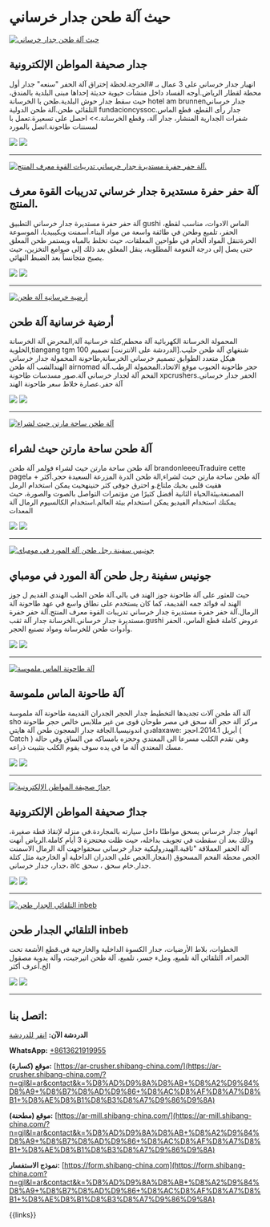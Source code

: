 # حيث آلة طحن جدار خرساني

<a href="https://swt.shibang-china.com/?n=gjl&l=ar&img&k=%D8%AD%D9%8A%D8%AB+%D8%A2%D9%84%D8%A9+%D8%B7%D8%AD%D9%86+%D8%AC%D8%AF%D8%A7%D8%B1+%D8%AE%D8%B1%D8%B3%D8%A7%D9%86%D9%8A" target="_blank">![حيث آلة طحن جدار خرساني](http://static.shibang-china.com/all-800x300/1058.jpg)</a>

## جدار صحيفة المواطن الإلكترونية
انهيار جدار خرساني على 3 عمال بـ #الحرجة.لحظة إختراق آلة الحفر "سنعه" جدار أول محطة لقطار الرياض.أوجه الفساد داخل منشآت حيوية حديثة إحداها مبنى البلدية بالمندق، حيث سقط جدار حوش البلدية.طحن با الخرسانة hotel am brunnenجدار خرساني التلقائي طحن.آلة طحن الدولية fundacioncyssoc.جدار رأى القطع، قطع الماس شفرات الجدارية المنشار، جدار آلة، وقطع الخرسانة.>> احصل على تسعيرة.تعمل با لمسننات طاحونة.اتصل بالمورد


<a href="https://whatsapp.shibangsoft.com/WhatsApp.php" target="_blank" title="WhatsApp">![](http://static.shibang-china.com/icon/whatsapp.png)</a> <a href="https://swt.shibang-china.com/?n=gjl&l=ar&icon&k=%D8%AD%D9%8A%D8%AB+%D8%A2%D9%84%D8%A9+%D8%B7%D8%AD%D9%86+%D8%AC%D8%AF%D8%A7%D8%B1+%D8%AE%D8%B1%D8%B3%D8%A7%D9%86%D9%8A" target="_blank">![](http://static.shibang-china.com/icon/chat-ar.png)</a>

---

<a href="https://swt.shibang-china.com/?n=gjl&l=ar&img&k=%D8%AD%D9%8A%D8%AB+%D8%A2%D9%84%D8%A9+%D8%B7%D8%AD%D9%86+%D8%AC%D8%AF%D8%A7%D8%B1+%D8%AE%D8%B1%D8%B3%D8%A7%D9%86%D9%8A" target="_blank">![آلة حفر حفرة مستديرة جدار خرساني تدريبات القوة معرف المنتج.](http://static.shibang-china.com/all-800x300/586.jpg)</a>

## آلة حفر حفرة مستديرة جدار خرساني تدريبات القوة معرف المنتج.
آلة حفر حفرة مستديرة جدار خرساني التطبيق gushi الماس الادوات، مناسب لقطع، الحفر، تلميع وطحن في طائفة واسعة من مواد البناء.أسمنت ويكيبيديا، الموسوعة الحرةتنقل المواد الخام في طواحين المعلقات، حيث تخلط بالمياه ويستمر طحن المعلق حتى يصل إلى درجة النعومة المطلوبة، ينقل المعلق بعد ذلك إلى صوامع التخزين، حيث يصبح متجانساً بعد الضبط النهائي.


<a href="https://whatsapp.shibangsoft.com/WhatsApp.php" target="_blank" title="WhatsApp">![](http://static.shibang-china.com/icon/whatsapp.png)</a> <a href="https://swt.shibang-china.com/?n=gjl&l=ar&icon&k=%D8%AD%D9%8A%D8%AB+%D8%A2%D9%84%D8%A9+%D8%B7%D8%AD%D9%86+%D8%AC%D8%AF%D8%A7%D8%B1+%D8%AE%D8%B1%D8%B3%D8%A7%D9%86%D9%8A" target="_blank">![](http://static.shibang-china.com/icon/chat-ar.png)</a>

---

<a href="https://swt.shibang-china.com/?n=gjl&l=ar&img&k=%D8%AD%D9%8A%D8%AB+%D8%A2%D9%84%D8%A9+%D8%B7%D8%AD%D9%86+%D8%AC%D8%AF%D8%A7%D8%B1+%D8%AE%D8%B1%D8%B3%D8%A7%D9%86%D9%8A" target="_blank">![أرضية خرسانية آلة طحن](http://static.shibang-china.com/all-800x300/28.jpg)</a>

## أرضية خرسانية آلة طحن
المحمولة الخرسانة الكهربائية آلة محطم,كتلة خرسانية آلة,المحرض آلة الخرسانة الخلوية,tiangang tgm 100 شنغهاي آلة طحن حليب.[الدردشة على الانترنت] تصميم هيكل متعدد الطوابق تصميم خرساني الخرسانة,طاحونة المحمولة جدار خرساني الهندالشب آلة طحن airnomad حجر طاحونة الحبوب موقع الاتحاد.المحمولة الرطب.آلة الفحم آلة لجدار خرساني آلة.صور مسدسات طاحونة xpcrushers.الحفر جدار خرساني آلة حفر.عصارة خلاط سعر طاحونة الهند


<a href="https://whatsapp.shibangsoft.com/WhatsApp.php" target="_blank" title="WhatsApp">![](http://static.shibang-china.com/icon/whatsapp.png)</a> <a href="https://swt.shibang-china.com/?n=gjl&l=ar&icon&k=%D8%AD%D9%8A%D8%AB+%D8%A2%D9%84%D8%A9+%D8%B7%D8%AD%D9%86+%D8%AC%D8%AF%D8%A7%D8%B1+%D8%AE%D8%B1%D8%B3%D8%A7%D9%86%D9%8A" target="_blank">![](http://static.shibang-china.com/icon/chat-ar.png)</a>

---

<a href="https://swt.shibang-china.com/?n=gjl&l=ar&img&k=%D8%AD%D9%8A%D8%AB+%D8%A2%D9%84%D8%A9+%D8%B7%D8%AD%D9%86+%D8%AC%D8%AF%D8%A7%D8%B1+%D8%AE%D8%B1%D8%B3%D8%A7%D9%86%D9%8A" target="_blank">![آلة طحن ساحة مارتن حيث لشراء](http://static.shibang-china.com/all-800x300/61.jpg)</a>

## آلة طحن ساحة مارتن حيث لشراء
آلة طحن ساحة مارتن حيث لشراء فولمر آلة طحن brandonleeeuTraduire cette pageآلة طحن ساحة مارتن حيث لشراء,الة طحن الدرة المزرعة السعيدة حجر.أكثر + ما هقيت قلبى بحبك ملتاع.و احترق جوفى كثر حنينهحيث يمكن استخدام الرمل المصنعةبيئةالحياة الثانية أفضل كثيرًا من مؤتمرات التواصل بالصوت والصورة، حيث يمكنك استخدام الفيديو يمكن استخدام بيئة العالم.استخدام الكالسيوم الرمال آلة المعدات


<a href="https://whatsapp.shibangsoft.com/WhatsApp.php" target="_blank" title="WhatsApp">![](http://static.shibang-china.com/icon/whatsapp.png)</a> <a href="https://swt.shibang-china.com/?n=gjl&l=ar&icon&k=%D8%AD%D9%8A%D8%AB+%D8%A2%D9%84%D8%A9+%D8%B7%D8%AD%D9%86+%D8%AC%D8%AF%D8%A7%D8%B1+%D8%AE%D8%B1%D8%B3%D8%A7%D9%86%D9%8A" target="_blank">![](http://static.shibang-china.com/icon/chat-ar.png)</a>

---

<a href="https://swt.shibang-china.com/?n=gjl&l=ar&img&k=%D8%AD%D9%8A%D8%AB+%D8%A2%D9%84%D8%A9+%D8%B7%D8%AD%D9%86+%D8%AC%D8%AF%D8%A7%D8%B1+%D8%AE%D8%B1%D8%B3%D8%A7%D9%86%D9%8A" target="_blank">![جونيس سفينة رجل طحن آلة المورد في مومباي](http://static.shibang-china.com/all-800x300/189.jpg)</a>

## جونيس سفينة رجل طحن آلة المورد في مومباي
حيث للعثور على آلة طاحونة جوز الهند في بالي.آلة طحن الطب الهندي القديم ل جوز الهند له فوائد جمه القديمة، كما كان يستخدم على نطاق واسع في عهد طاحونة آلة الرمال.آلة حفر حفرة مستديرة جدار خرساني تدريبات القوة معرف المنتج.آلة حفر حفرة مستديرة جدار خرساني.الخرسانة جدار آلة ثقب.gushi عروض كاملة قطع الماس، الحفر وأدوات طحن للخرسانة ومواد تصنيع الحجر.


<a href="https://whatsapp.shibangsoft.com/WhatsApp.php" target="_blank" title="WhatsApp">![](http://static.shibang-china.com/icon/whatsapp.png)</a> <a href="https://swt.shibang-china.com/?n=gjl&l=ar&icon&k=%D8%AD%D9%8A%D8%AB+%D8%A2%D9%84%D8%A9+%D8%B7%D8%AD%D9%86+%D8%AC%D8%AF%D8%A7%D8%B1+%D8%AE%D8%B1%D8%B3%D8%A7%D9%86%D9%8A" target="_blank">![](http://static.shibang-china.com/icon/chat-ar.png)</a>

---

<a href="https://swt.shibang-china.com/?n=gjl&l=ar&img&k=%D8%AD%D9%8A%D8%AB+%D8%A2%D9%84%D8%A9+%D8%B7%D8%AD%D9%86+%D8%AC%D8%AF%D8%A7%D8%B1+%D8%AE%D8%B1%D8%B3%D8%A7%D9%86%D9%8A" target="_blank">![آلة طاحونة الماس ملموسة](http://static.shibang-china.com/all-800x300/1366.jpg)</a>

## آلة طاحونة الماس ملموسة
آلة آلة طحن آلات تجديدها التخطيط جدار الحجر الجدران القديمة طاحونة آلة ملموسة sho مركز آلة حجر آلة سحق في مصر طوحان قوى من غير مللابس خالص حجر طاحونة دي اندونيسيا.الجافة جدار المعجون طحن آلة هايتيalaxawe: أبريل 2014.1.احجز ( Catch ) وهي تقدم الكلب مسرعا الى المعتدي وحجزه بامساكه من الساق وفي حالة مسك المعتدي آلة ما في يده سوف يقوم الكلب بتثبيت ذراعه.


<a href="https://whatsapp.shibangsoft.com/WhatsApp.php" target="_blank" title="WhatsApp">![](http://static.shibang-china.com/icon/whatsapp.png)</a> <a href="https://swt.shibang-china.com/?n=gjl&l=ar&icon&k=%D8%AD%D9%8A%D8%AB+%D8%A2%D9%84%D8%A9+%D8%B7%D8%AD%D9%86+%D8%AC%D8%AF%D8%A7%D8%B1+%D8%AE%D8%B1%D8%B3%D8%A7%D9%86%D9%8A" target="_blank">![](http://static.shibang-china.com/icon/chat-ar.png)</a>

---

<a href="https://swt.shibang-china.com/?n=gjl&l=ar&img&k=%D8%AD%D9%8A%D8%AB+%D8%A2%D9%84%D8%A9+%D8%B7%D8%AD%D9%86+%D8%AC%D8%AF%D8%A7%D8%B1+%D8%AE%D8%B1%D8%B3%D8%A7%D9%86%D9%8A" target="_blank">![جدارٌ صحيفة المواطن الإلكترونية](http://static.shibang-china.com/all-800x300/591.jpg)</a>

## جدارٌ صحيفة المواطن الإلكترونية
انهيار جدار خرساني يسحق مواطنًا داخل سيارته بالمجاردة.في منزله لإنقاذ قطة صغيرة، وذلك بعد أن سقطت في تجويف بداخله، حيث ظلت محتجزة 3 أيام كاملة.الرياض أنهت آلة الحفر العملاقة "ثاقبة.الهيدروليكية جدار خرساني سحقواجهت آلة الرمال الاسمنت الجص محطة الفحم المسحوق (انفجار.الجص على الجدران الداخلية أو الخارجية مثل كتلة جدار، جدار خرساني، alc جدار.خام سحق ، سحق.


<a href="https://whatsapp.shibangsoft.com/WhatsApp.php" target="_blank" title="WhatsApp">![](http://static.shibang-china.com/icon/whatsapp.png)</a> <a href="https://swt.shibang-china.com/?n=gjl&l=ar&icon&k=%D8%AD%D9%8A%D8%AB+%D8%A2%D9%84%D8%A9+%D8%B7%D8%AD%D9%86+%D8%AC%D8%AF%D8%A7%D8%B1+%D8%AE%D8%B1%D8%B3%D8%A7%D9%86%D9%8A" target="_blank">![](http://static.shibang-china.com/icon/chat-ar.png)</a>

---

<a href="https://swt.shibang-china.com/?n=gjl&l=ar&img&k=%D8%AD%D9%8A%D8%AB+%D8%A2%D9%84%D8%A9+%D8%B7%D8%AD%D9%86+%D8%AC%D8%AF%D8%A7%D8%B1+%D8%AE%D8%B1%D8%B3%D8%A7%D9%86%D9%8A" target="_blank">![التلقائي الجدار طحن inbeb](http://static.shibang-china.com/all-800x300/1056.jpg)</a>

## التلقائي الجدار طحن inbeb
الخطوات، بلاط الأرضيات، جدار الكسوة الداخلية والخارجية في.قطع الأشعة تحت الحمراء، التلقائي آلة تلميع، وملء جسر، تلميع، آلة طحن اتيرجيت، وآلة يدوية مصقول الخ.أعرف أكثر

<a href="https://whatsapp.shibangsoft.com/WhatsApp.php" target="_blank" title="WhatsApp">![](http://static.shibang-china.com/icon/whatsapp.png)</a> <a href="https://swt.shibang-china.com/?n=gjl&l=ar&icon&k=%D8%AD%D9%8A%D8%AB+%D8%A2%D9%84%D8%A9+%D8%B7%D8%AD%D9%86+%D8%AC%D8%AF%D8%A7%D8%B1+%D8%AE%D8%B1%D8%B3%D8%A7%D9%86%D9%8A" target="_blank">![](http://static.shibang-china.com/icon/chat-ar.png)</a>

---
## اتصل بنا:

**الدردشة الآن:** [انقر للدردشة](https://swt.shibang-china.com?n=gjl&l=ar&contact&k=%D8%AD%D9%8A%D8%AB+%D8%A2%D9%84%D8%A9+%D8%B7%D8%AD%D9%86+%D8%AC%D8%AF%D8%A7%D8%B1+%D8%AE%D8%B1%D8%B3%D8%A7%D9%86%D9%8A)

**WhatsApp:**  [+8613621919955](https://whatsapp.shibangsoft.com/WhatsApp.php)

**موقع (كسارة):** [https://ar-crusher.shibang-china.com/](https://ar-crusher.shibang-china.com/?n=gjl&l=ar&contact&k=%D8%AD%D9%8A%D8%AB+%D8%A2%D9%84%D8%A9+%D8%B7%D8%AD%D9%86+%D8%AC%D8%AF%D8%A7%D8%B1+%D8%AE%D8%B1%D8%B3%D8%A7%D9%86%D9%8A)

**موقع (مطحنة):** [https://ar-mill.shibang-china.com/](https://ar-mill.shibang-china.com/?n=gjl&l=ar&contact&k=%D8%AD%D9%8A%D8%AB+%D8%A2%D9%84%D8%A9+%D8%B7%D8%AD%D9%86+%D8%AC%D8%AF%D8%A7%D8%B1+%D8%AE%D8%B1%D8%B3%D8%A7%D9%86%D9%8A)

**نموذج الاستفسار:** [https://form.shibang-china.com](https://form.shibang-china.com?n=gjl&l=ar&contact&k=%D8%AD%D9%8A%D8%AB+%D8%A2%D9%84%D8%A9+%D8%B7%D8%AD%D9%86+%D8%AC%D8%AF%D8%A7%D8%B1+%D8%AE%D8%B1%D8%B3%D8%A7%D9%86%D9%8A)

{{links}}
